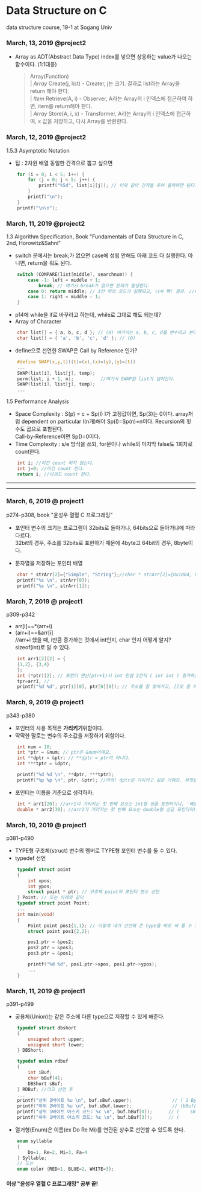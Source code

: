 # Data Structure on C
data structure course, 19-1 at Sogang Univ
### March, 13, 2019 @project2
* Array as ADT(Abstract Data Type)
  index를 넣으면 상응하는 value가 나오는 함수이다. (1:1대응)<br>
  
  > Array(Function) <br>
  | *Array* Create(j, list) - Creater, j는 크기. 결과로 list라는 Array을 return 해야 한다. <br>
  | *Item* Retrieve(A, i) - Observer, A라는 Array의 i 인덱스에 접근하여 하면, item를 return해야 한다. <br>
  | *Array* Store(A, i, x) - Transformer, A라는 Array의 i 인덱스에 접근하여, x 값을 저장하고, 다시 Array를 반환한다.	 <br>

### March, 12, 2019 @project2
1.5.3 Asymptotic Notation
* 팁 : 2차원 배열 동일한 간격으로 뽑고 싶으면
```c
	for (i = 0; i < 5; i++) {
		for (j = 0; j < 5; j++) {
			printf("%5d", list[i][j]); // 이와 같이 간격을 주어 출력하면 된다.
		}
		printf("\n");
	}
	printf("\n\n");
```
### March, 11, 2019 @project2
1.3 Algorithm Specification, Book "Fundamentals of Data Structure in C, 2nd, Horowitz&Sahni"<br>
* switch 문에서는 break;가 없으면 case에 성립 안해도 아래 코드 다 실행한다. 아니면, return을 줘도 된다.
```c
	switch (COMPARE(list[middle], searchnum)) {
		case -1: left = middle + 1;
			break; // 여기서 break가 없으면 문제가 발생한다.
		case 0: return middle; // 3칸 위의 코드가 실행되고, 나서 뽝! 결과. //return 후에는 빠져 나온다.
		case 1: right = middle - 1;
	}
```
* p14에 while을 if로 바꾸라고 하는데, while로 그대로 해도 되는데?<br>
* Array of Character
```c
	char list[] = { a, b, c, d }; // (X) 여기서는 a, b, c, d를 변수라고 본다.
	char list[] = { 'a', 'b', 'c', 'd' }; // (O)
```
* define으로 선언한 SWAP은 Call by Reference 인가?<br>
```c
	#define SWAP(x,y,t)((t)=(x),(x)=(y),(y)=(t))
	...
	SWAP(list[i], list[j], temp); 
	perm(list, i + 1, n);          //여기서 SWAP된 list가 넘어간다.
	SWAP(list[i], list[j], temp); 
	...
```
1.5 Performance Analysis
* Space Complexity : S(p) = c + Sp(I)
  I가 고정값이면, Sp(3)는 0이다. array처럼 dependent on particular I(n개)해야 Sp(I)=Sp(n)=n이다. Recursion의 횟수도 곱으로 포함된다.<br>
  Call-by-Reference이면 Sp()=0이다.<br>
* Time Complexity : s/e 방식을 쓰되, for문이나 while의 마지막 false도 1회차로 count한다.
```c
	int i; //이건 count 하지 않는다.
	int j=0; //이건 count 한다.
	return i; //이것도 count 한다.
```
***
***
### March, 6, 2019 @ project1
p274-p308, book "윤성우 열혈 C 프로그래밍" <br> 
* 포인터 변수의 크기는 프로그램이 32bits로 돌아가냐, 64bits으로 돌아가냐에 따라 다르다.<br>
  32bit의 경우, 주소를 32bits로 표현하기 때문에 4byte고 64bit의 경우, 8byte이다.

* 문자열을 저장하는 포인터 배열
```c
	char * strArr[2]={"Simple", "String"};//char * strArr[2]={0x1004, 0x1048}; 큰따옴표로 묶여서 표현되는 문자열은 그 형태에 상관없이 메모리 공간에 저장된 후 그 주소값을 반환
	printf("%s \n", strArr[0]);
	printf("%s \n", strArr[1]);
```
### March, 7, 2019 @ project1
p309-p342<br> 

* arr[i]==*(arr+i)<br>
* (arr+i)==&arr[i]<br> //arr+i 했을 때, i만큼 증가하는 것에서 int인지, char 인지 어떻게 알지? sizeof(int)로 알 수 있다.
```c
	int arr1[2][2] = {
	{1,2}, {3,4}
    };
	int (*ptr)[2]; // 포인터 연산(ptr+1)시 int 만큼 2칸씩 ( int int ) 증가하는 포인터! 
	tpr=arr1; //
	printf("%d %d", ptr[1][0], ptr[0][0]); // 주소를 잘 찾아가고, []로 잘 꺼낸다.
```
### March, 9, 2019 @ project1
p343-p380<br> 
* 포인터의 사용 목적은 <strong>가리키기</strong>위함이다. <br>
* 딱딱한 말로는 변수의 주소값을 저장하기 위함이다.<br>
```c
	int num = 10;
	int *ptr = &num; // ptr은 &num이에요. 
	int **dptr = &ptr; // **dptr = ptr이 아니다. 
	int ***tptr = &dptr;

	printf("%d %d \n", **dptr, ***tptr);
	printf("%p %p \n", ptr, &ptr); //아하! dptr은 가리키고 싶은 거에요. 무엇을? ptr를. 때문에 &ptr이라고 해야함.	
```
* 포인터는 이름을 기준으로 생각하자.
```c
	int * arr1[20]; //arr1이 가리키는 첫 번째 요소는 int형 싱글 포인터이니, '배열이름 arr1'은 int형 더블 포인터가 된다.
	double * arr2[30]; //arr2가 가리키는 첫 번째 요소는 double형 싱글 포인터이니, '배열이름' arr2는 double형 더블 포인터이다.
```
### March, 10, 2019 @ project1
p381-p490<br>
* TYPE형 구조체(struct) 변수의 멤버로 TYPE형 포인터 변수를 둘 수 있다.
* typedef 선언
```c
	typedef struct point
	{
		int xpos;
		int ypos;
		struct point * ptr; // 구조체 point의 포인터 변수 선언
	} Point; // 또는 아래와 같이
	typedef struct point Point;
	...
	int main(void)
	{
		Point point pos1{1,1}; // 이렇게 내가 선언해 준 type을 바로 써 줄 수 있다.
		struct point pos1{2,2};

		pos1.ptr = &pos2;
		pos2.ptr = &pos3;
		pos3.ptr = &pos1;

		printf("%d %d", pos1.ptr->xpos, pos1.ptr->ypos);
		...
	}
```
### March, 11, 2019 @ project1
p391-p499<br>
* 공용체(Union)는 같은 주소에 다른 type으로 저장할 수 있게 해준다.
```c
	typedef struct dbshort
	{
		unsigned short upper;
		unsigned short lower;
	} DBShort;

	typedef union rdbuf 
	{
		int iBuf;
		char bBuf[4];
		DBShort sBuf;
	} RDBuf; //라고 선언 후 
	...
	printf("상위 2바이트 %u \n", buf.sBuf.upper);               // ( 1 Byte )( 1 Byte )( 1 Byte )( 1 Byte )
	printf("하위 2바이트 %u \n", buf.sBuf.lower);               // (bBuf[0] )(bBuf[1] )(bBuf[2] )(bBuf[3] )
	printf("상위 1바이트 아스키 코드: %c \n", buf.bBuf[0]);      // (    sBuf.upper    )(    sBuf.lower    )
	printf("하위 1바이트 아스키 코드: %c \n", buf.bBuf[3]);      // (                iBuf                  )
```
* 열거형(Enum)은 이름(ex Do Re Mi)를 연관된 상수로 선언할 수 있도록 한다.
```c
	enum syllable
	{
		Do=1, Re=2, Mi=3, Fa=4
	} Syllable;
	// 또는 
	enum color {RED=1, BLUE=2, WHITE=3};
```
#### 이상 "윤성우 열혈 C 프로그래밍" 공부 끝!